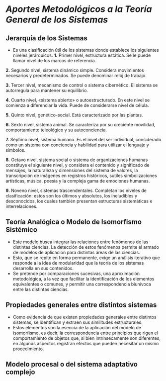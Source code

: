 # ***Aportes Metodológicos a la Teoría General de los Sistemas***
## **Jerarquía de los Sistemas**
- Es una clasificación útil de los sistemas donde establece los siguientes niveles jerárquicos:
**1.** Primer nivel, estructura estática. Se le puede llamar nivel de los marcos de referencia.
  
**2.** Segundo nivel, sistema dinámico simple. Considera movimientos necesarios y predeterminados. Se puede denominar reloj de trabajo.

**3.** Tercer nivel, mecanismo de control o sistema cibernético. El sistema se autorregula para mantener su equilibrio.

**4.** Cuarto nivel, «sistema abierto» o autoestructurado. En este nivel se comienza a diferenciar la vida. Puede de considerarse nivel de célula.

**5.** Quinto nivel, genético-social. Está caracterizado por las plantas.  

**6.** Sexto nivel, sistema animal. Se caracteriza por su creciente movilidad, comportamiento teleológico y su autoconciencia.

**7.** Séptimo nivel, sistema humano. Es el nivel del ser individual, considerado como un sistema con conciencia y habilidad para utilizar el lenguaje y símbolos. 

**8.** Octavo nivel, sistema social o sistema de organizaciones humanas constituye el siguiente nivel, y considera el contenido y significado de mensajes, la naturaleza y dimensiones del sistema de valores, la transcripción de imágenes en registros históricos, sutiles simbolizaciones artísticas, música, poesía y la compleja gama de emociones humanas.

**9.** Noveno nivel, sistemas trascendentales. Completan los niveles de clasificación: estos son los últimos y absolutos, los ineludibles y desconocidos, los cuales también presentan estructuras sistemáticas e interrelaciones.

## **Teoría Analógica o Modelo de Isomorfismo Sistémico**
- Este modelo busca integrar las relaciones entre fenómenos de las distintas ciencias. La detección de estos fenómenos permite el armado de modelos de aplicación para distintas áreas de las ciencias.
- Esto, que se repite en forma permanente, exige un análisis iterativo que responde a la idea de modularidad que la teoría de los sistemas desarrolla en sus contenidos.
- Se pretende por comparaciones sucesivas, una aproximación metodológica, a la vez que facilitar la identificación de los elementos equivalentes o comunes, y permitir una correspondencia biunívoca entre las distintas ciencias.

## **Propiedades generales entre distintos sistemas**
- Como evidencia de que existen propiedades generales entre distintos sistemas, se identifican y extraen sus similitudes estructurales.
- Estos elementos son la esencia de la aplicación del modelo de isomorfismo, es decir, la correspondencia entre principios que rigen el comportamiento de objetos que, si bien intrínsecamente son diferentes, en algunos aspectos registran efectos que pueden necesitar un mismo procedimiento.

## **Modelo procesal o del sistema adaptativo complejo**


